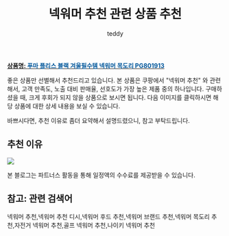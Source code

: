 ﻿---
layout: post
title:  "넥워머 추천 관련 상품 추천"
author: teddy
categories: [ 가구/인테리어 ]
tags: [넥워머 추천,넥워머 추천 디시,넥워머 후드 추천,넥워머 브랜드 추천,넥워머 목도리 추천,자전거 넥워머 추천,골프 넥워머 추천,나이키 넥워머 추천]
image: https://static.coupangcdn.com/image/vendor_inventory/babf/0f9a85ce2599cb5244efc1419cbb7fc6b6fe1dda758b6ced089581de187e.JPG 
description: "쿠팡에서 넥워머 추천 관련 상품으로 가장 고객 선호도가 높은 제품 중 하나입니다."
---

<a href="https://link.coupang.com/re/AFFSDP?lptag=AF3256674&pageKey=6831930276&itemId=16220506224&vendorItemId=84172586617&traceid=V0-153-2f1cd34f9a326a33&requestid=20221223015949911174059"><b>상품명: <font color='#01579B'>푸마 플리스 블랙 겨울필수템 넥워머 목도리 PG801913</font></b></a>

좋은 상품만 선별해서 추천드리고 있습니다.
본 상품은 쿠팡에서 "넥워머 추천" 와 관련해서, 고객 만족도, 노출 대비 판매율, 선호도가 가장 높은 제품 중의 하나입니다.
구매하셨을 때, 크게 후회가 되지 않을 상품으로 보시면 됩니다. 
다음 이미지를 클릭하시면 해당 상품에 대한 상세 내용을 보실 수 있습니다.

바쁘시다면, 추천 이유로 좀더 요약해서 설명드렸으니, 참고 부탁드립니다.

## 추천 이유 

<a href="https://link.coupang.com/re/AFFSDP?lptag=AF3256674&pageKey=6831930276&itemId=16220506224&vendorItemId=84172586617&traceid=V0-153-2f1cd34f9a326a33&requestid=20221223015949911174059"><img src="https://link.coupang.com/re/AFFSDP?lptag=AF3256674&pageKey=6831930276&itemId=16220506224&vendorItemId=84172586617&traceid=V0-153-2f1cd34f9a326a33&requestid=20221223015949911174059"></a> 

본 블로그는 파트너스 활동을 통해 일정액의 수수료를 제공받을 수 있습니다.

## 참고: 관련 검색어    
넥워머 추천,넥워머 추천 디시,넥워머 후드 추천,넥워머 브랜드 추천,넥워머 목도리 추천,자전거 넥워머 추천,골프 넥워머 추천,나이키 넥워머 추천